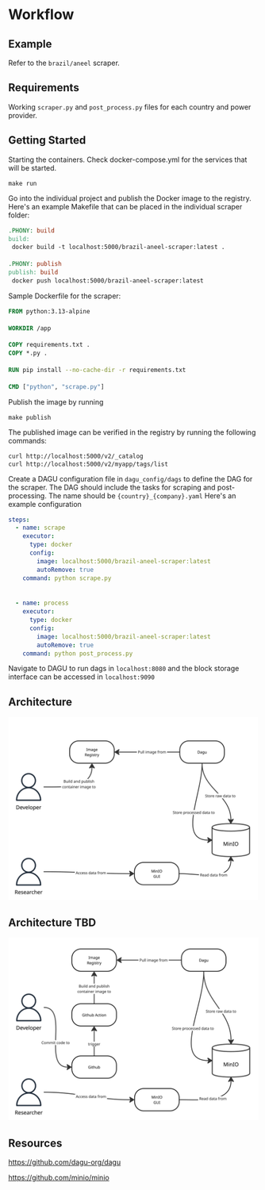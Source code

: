 # Workflow

## Example
Refer to the `brazil/aneel` scraper.

## Requirements

Working `scraper.py` and `post_process.py` files for each country and power provider.

## Getting Started

Starting the containers. Check docker-compose.yml for the services that will be started.

```
make run
```

Go into the individual project and publish the Docker image to the registry.
Here's an example Makefile that can be placed in the individual scraper folder:

```Makefile
.PHONY: build
build:
 docker build -t localhost:5000/brazil-aneel-scraper:latest .

.PHONY: publish
publish: build
 docker push localhost:5000/brazil-aneel-scraper:latest

```

Sample Dockerfile for the scraper:

```Dockerfile
FROM python:3.13-alpine

WORKDIR /app

COPY requirements.txt .
COPY *.py .

RUN pip install --no-cache-dir -r requirements.txt

CMD ["python", "scrape.py"]
```

Publish the image by running

```shell
make publish
```

The published image can be verified in the registry by running the following commands:

```
curl http://localhost:5000/v2/_catalog
curl http://localhost:5000/v2/myapp/tags/list
```

Create a DAGU configuration file in `dagu_config/dags` to define the DAG for the scraper.
The DAG should include the tasks for scraping and post-processing.
The name should be `{country}_{company}.yaml` Here's an example configuration

```yaml
steps:
  - name: scrape
    executor:
      type: docker
      config:
        image: localhost:5000/brazil-aneel-scraper:latest
        autoRemove: true
    command: python scrape.py


  - name: process
    executor:
      type: docker
      config:
        image: localhost:5000/brazil-aneel-scraper:latest
        autoRemove: true
    command: python post_process.py
```

Navigate to DAGU to run dags in `localhost:8080`
and the block storage interface can be accessed in `localhost:9090`

## Architecture

![Architecture](./img/Architecture.jpg)

## Architecture TBD

![Architecture Ideal](./img/Architecture-Ideal.jpg)

## Resources

<https://github.com/dagu-org/dagu>

<https://github.com/minio/minio>
